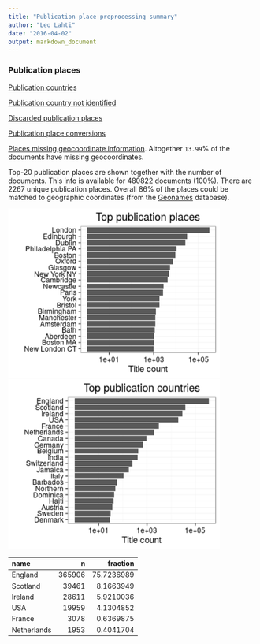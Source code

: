 ```yaml
---
title: "Publication place preprocessing summary"
author: "Leo Lahti"
date: "2016-04-02"
output: markdown_document
---
```


### Publication places

[Publication countries](output.tables/country_accepted.csv)

[Publication country not identified](output.tables/country_discarded.csv)

[Discarded publication places](output.tables/publication_place_discarded.csv)

[Publication place conversions](output.tables/publication_place_conversion_nontrivial.csv)

[Places missing geocoordinate information](output.tables/absentgeocoordinates.csv). Altogether ``13.99``% of the documents have missing geocoordinates.



Top-20 publication places are shown together with the number of documents. This info is available for 480822 documents (100%). There are 2267 unique publication places. Overall 86% of the places could be matched to geographic coordinates (from the [Geonames](http://download.geonames.org/export/dump/) database).


<img src="figure/summaryplace-1.png" title="plot of chunk summaryplace" alt="plot of chunk summaryplace" width="430px" /><img src="figure/summaryplace-2.png" title="plot of chunk summaryplace" alt="plot of chunk summaryplace" width="430px" />



|name        |      n|   fraction|
|:-----------|------:|----------:|
|England     | 365906| 75.7236989|
|Scotland    |  39461|  8.1663949|
|Ireland     |  28611|  5.9210036|
|USA         |  19959|  4.1304852|
|France      |   3078|  0.6369875|
|Netherlands |   1953|  0.4041704|
